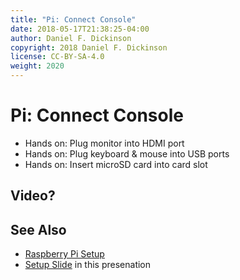 ```yaml
---
title: "Pi: Connect Console"
date: 2018-05-17T21:38:25-04:00
author: Daniel F. Dickinson
copyright: 2018 Daniel F. Dickinson
license: CC-BY-SA-4.0
weight: 2020
---
```


# Pi: Connect Console

  * Hands on: Plug monitor into HDMI port
  * Hands on: Plug keyboard &amp; mouse into USB ports
  * Hands on: Insert microSD card into card slot

## Video?

## See Also

  * [Raspberry Pi Setup](https://www.raspberrypi.org/documentation/setup/)
  * [Setup Slide](/arduinopi-6week/project-preparation/pi-sd-card/) in this presenation

